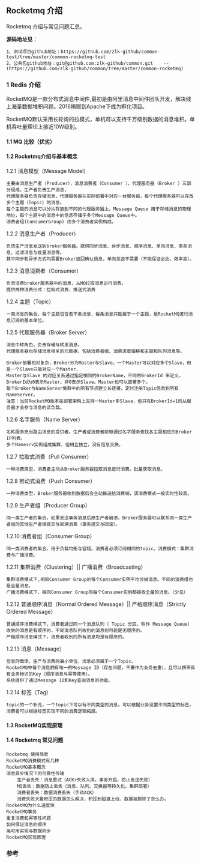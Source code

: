 ##  Rocketmq 介绍

Rocketmq 介绍与常见问题汇总。

**源码地址见**：

    1、测试项目github地址：https://github.com/zlk-github/common-test/tree/master/common-rocketmq-test
    2、公共包github地址：git@github.com:zlk-github/common.git    --(https://github.com/zlk-github/common/tree/master/common-rocketmq)


### 1 Redis 介绍

RocketMQ是一款分布式消息中间件,最初是由阿里消息中间件团队开发，解决线上海量数据堆积问题。2016捐赠到Apache下成为孵化项目。

RocketMQ默认采用长轮询的拉模式，单机可以支持千万级别数据的消息堆积。单机呑吐量理论上接近10W级别。

#### 1.1 MQ 比较（优劣）


#### 1.2 Rocketmq介绍与基本概念

1.2.1 消息模型（Message Model）

    主要由消息生产者（Producer），消息消费者（Consumer ），代理服务器（Broker ）三部分组成。生产者负责生产消息，
    代理服务器负责存储消息，代理服务器在实际部署中对应一台服务器，每个代理服务器可以存放多个主题（Topic）的消息。
    每个主题的消息可以分片存放到不同的代理服务器上。Message Queue 用于存储消息的物理地址，每个主题中的消息中的信息存储于多个Message Queue中。
    消费者组(ConsumerGroup) 由多个消费者实例构成。

1.2.2 消息生产者（Producer）

    负债生产消息发送到broker服务器。提供同步消息、异步消息、顺序消息、单向消息、事务消息、过滤消息与批量消息等。
    其中同步和异步方式均需要Broker返回确认信息，单向发送不需要（不能保证必达，效率高）。

1.2.3 消息消费者（Consumer）

    负责消费broker服务器中的消息，从MQ拉取消息进行消费。
    提供两种消费形式：拉取式消费、推送式消费

1.2.4 主题（Topic）

    一类消息的集合，每个主题包含若干条消息，每条消息只能属于一个主题，是RocketMQ进行消息订阅的基本单位。

1.2.5 代理服务器（Broker Server）

    消息中转角色，负责存储与转发消息。
    代理服务器也存储消息相关的元数据，包括消费者组、消费进度偏移和主题和队列消息等。

    Broker部署相对复杂，Broker分为Master与Slave，一个Master可以对应多个Slave，但是一个Slave只能对应一个Master，
    Master与Slave 的对应关系通过指定相同的BrokerName，不同的BrokerId 来定义，BrokerId为0表示Master，非0表示Slave。Master也可以部署多个。
    每个Broker与NameServer集群中的所有节点建立长连接，定时注册Topic信息到所有NameServer。 
    注意：当前RocketMQ版本在部署架构上支持一Master多Slave，但只有BrokerId=1的从服务器才会参与消息的读负载。

1.2.6 名字服务（Name Server）

    名称服务充当路由消息的提供者。生产者或消费者能够通过名字服务查找各主题相应的Broker IP列表。
    多个Namesrv实例组成集群，但相互独立，没有信息交换。

1.2.7 拉取式消费（Pull Consumer）

    一种消费类型，消费者主动从Broker服务器拉取消息进行消费。批量获取消息。

1.2.8 推动式消费（Push Consumer）

    一种消费类型，Broker服务器收到数据后会主动推送给消费端，该消费模式一般实时性较高。

1.2.9 生产者组（Producer Group）

    同一类生产者的集合，如果发送事务消息后原生产者崩溃，Broker服务器可以联系同一类生产者组的其他生产者做提交与回溯消费（事务提交与回滚）。

1.2.10 消费者组（Consumer Group）

    同一类消费者的集合，用于负载均衡与容错。消费者必须订阅相同的topic。消费模式：集群消费与广播消费。

1.2.11 集群消费（Clustering）|| 广播消费（Broadcasting）

    集群消费模式下,相同Consumer Group的每个Consumer实例平均分摊消息。不同的消费组也是全量消息。
    广播消费模式下，相同Consumer Group的每个Consumer实例都接收全量的消息。（少见）

1.2.12 普通顺序消息（Normal Ordered Message）|| 严格顺序消息（Strictly Ordered Message）

    普通顺序消费模式下，消费者通过同一个消息队列（ Topic 分区，称作 Message Queue） 收到的消息是有顺序的，不同消息队列收到的消息则可能是无顺序的。
    严格顺序消息模式下，消费者收到的所有消息均是有顺序的。

1.2.13 消息（Message）

    信息的载体，生产与消费的最小单位，消息必须属于一个Topic。
    RocketMQ中每个消息拥有唯一的Message ID（存在问题，不要作为业务去重），且可以携带具有业务标识的Key（顺序消息与幂等使用）。
    系统提供了通过Message ID和Key查询消息的功能。

1.2.14 标签（Tag）

    topic的一个补充，一个topic下可以有不同类型的消息。可以根据业务设置不同类型的标签，消费者可以根据标签实现不同的消费逻辑拓展。

#### 1.3 RocketMQ实现原理



#### 1.4 Rocketmq 常见问题

    Rocketmq 使用场景
    RocketMQ消费模式有几种
    RocketMQ基本概念
    消息异步情况下的可靠性传输
        生产者丢失：消息重试（ACK+失败入库。事务开启。防止发送失败）
        MQ丢失：数据防止丢失（消息、队列、交换器等持久化。集群部署）
        消费者丢失：数据消费丢失（手动ACK）
        消费失败大量积压的数据怎么解决，积压到磁盘上线，数据被删除了怎么办。
    RocketMQ为什么速度快
    RocketMQ事务
    重复消费和幂等性问题
    如何保证消息的顺序
    高可用实现与数据同步
    RocketMQ实现原理

### 参考

